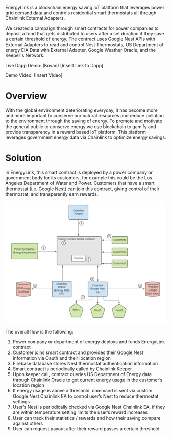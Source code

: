 EnergyLink is a blockchain energy saving IoT platform that leverages power grid demand data and controls residential smart thermostats all through Chainlink External Adapters. 

We created a campaign through smart contracts for power companies to deposit a fund that gets distributed to users after a set duration if they save a certain threshold of energy. The contract uses Google Nest APIs with External Adapters to read and control Nest Thermostats, US Department of energy EIA Data with External Adapter, Google Weather Oracle, and the Keeper's Network.

Live Dapp Demo: (Kovan)
[Insert Link to Dapp]

Demo Video:
[Insert Video]

# Overview

With the global environment deteriorating everyday, it has become more and more important to conserve our natural resources and reduce pollution to the environment through the saving of energy. To promote and motivate the general public to conserve energy we use blockchain to gamify and provide transparency in a reward based IoT platform. This platform leverages government energy data via Chainlink to optimize energy savings.

# Solution
In EnergyLink, this smart contract is deployed by a power company or government body for its customers, for example this could be the Los Angeles Department of Water and Power. Customers that have a smart thermostat (i.e. Google Nest) can join this contract, giving control of their thermostat, and transparently earn rewards.

![alt text](EnergyLinkBlockDiagram.JPG)

The overall flow is the following:
1. Power company or department of energy deploys and funds EnergyLink contract
2. Customer joins smart contract and provides their Google Nest information via Oauth and their location region
3. Firebase database stores Nest thermostat authentication information
4. Smart contract is periodically called by Chainlink Keeper
5. Upon keeper call, contract queries US Department of Energy data through Chainlink Oracle to get current energy usage in the customer’s location region
6. If energy usage is above a threshold, command is sent via custom Google Nest Chainlink EA to control user’s Nest to reduce thermostat settings
7. User’s Nest is periodically checked via Google Nest Chainlink EA, if they are within temperature setting limits the user’s reward increases
8. User can track their statistics / rewards and how their saving compare against others
9. User can request payout after their reward passes a certain threshold
